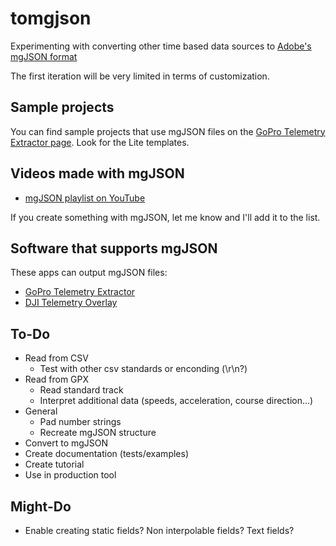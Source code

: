 # tomgjson

Experimenting with converting other time based data sources to [Adobe's mgJSON format](https://github.com/JuanIrache/mgjson)

The first iteration will be very limited in terms of customization.

## Sample projects

You can find sample projects that use mgJSON files on the [GoPro Telemetry Extractor page](https://goprotelemetryextractor.com#ae). Look for the Lite templates.

## Videos made with mgJSON

- [mgJSON playlist on YouTube](https://youtu.be/TAdxsTv4hPU?list=PLgoeWSWqXedI7FbZccAEudt2_t8qPX0Px)

If you create something with mgJSON, let me know and I'll add it to the list.

## Software that supports mgJSON

These apps can output mgJSON files:

- [GoPro Telemetry Extractor](https://goprotelemetryextractor.com)
- [DJI Telemetry Overlay](https://djitelemetryoverlay.com)

## To-Do

- Read from CSV
  - Test with other csv standards or enconding (\r\n?)
- Read from GPX
  - Read standard track
  - Interpret additional data (speeds, acceleration, course direction...)
- General
  - Pad number strings
  - Recreate mgJSON structure
- Convert to mgJSON
- Create documentation (tests/examples)
- Create tutorial
- Use in production tool

## Might-Do

- Enable creating static fields? Non interpolable fields? Text fields?
